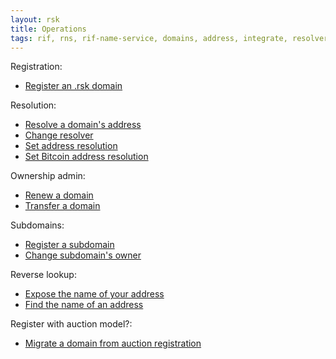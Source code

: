 ```yaml
---
layout: rsk
title: Operations
tags: rif, rns, rif-name-service, domains, address, integrate, resolver, node, sdk, libraries, infrastructure, protocols, mvp, design, rbtc, defi, decentralized, quick-start, guides, tutorial, networks, dapps, tools, rsk, ethereum, smart-contracts, install, get-started, how-to, mainnet, testnet, contracts, wallets, web3, crypto
---
```


Registration:
- [Register an .rsk domain](register)

Resolution:
- [Resolve a domain's address](resolve)
- [Change resolver](set-resolver)
- [Set address resolution](set-addr)
- [Set Bitcoin address resolution](set-btc-address)

Ownership admin:
- [Renew a domain](renew)
- [Transfer a domain](transfer)

Subdomains:
- [Register a subdomain](register-subdomain)
- [Change subdomain's owner](register-subdomain)

Reverse lookup:
- [Expose the name of your address](set-reverse)
- [Find the name of an address](get-reverse)

Register with auction model?:
- [Migrate a domain from auction registration](migrate-from-auction)
